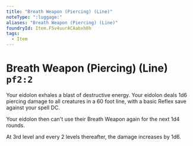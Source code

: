 ```yaml
---
title: "Breath Weapon (Piercing) (Line)"
noteType: ":luggage:"
aliases: "Breath Weapon (Piercing) (Line)"
foundryId: Item.F5v4uurACAabxh0h
tags:
  - Item
---
```


# Breath Weapon (Piercing) (Line) `pf2:2`

Your eidolon exhales a blast of destructive energy. Your eidolon deals 1d6 piercing damage to all creatures in a 60 foot line, with a basic Reflex save against your spell DC.

Your eidolon then can't use their Breath Weapon again for the next 1d4 rounds.

At 3rd level and every 2 levels thereafter, the damage increases by 1d6. 
